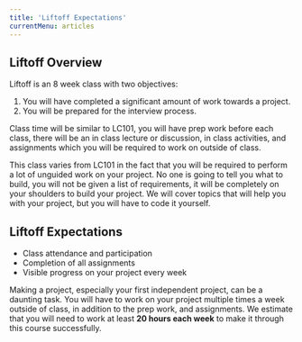 ```yaml
---
title: 'Liftoff Expectations'
currentMenu: articles
---
```


## Liftoff Overview

Liftoff is an 8 week class with two objectives:

1. You will have completed a significant amount of work towards a project.
2. You will be prepared for the interview process.

Class time will be similar to LC101, you will have prep work before each class, there will be an in class lecture or discussion, in class activities, and assignments which you will be required to work on outside of class.

This class varies from LC101 in the fact that you will be required to perform a lot of unguided work on your project. No one is going to tell you what to build, you will not be given a list of requirements, it will be completely on your shoulders to build your project. We will cover topics that will help you with your project, but you will have to code it yourself.

## Liftoff Expectations

- Class attendance and participation
- Completion of all assignments
- Visible progress on your project every week

Making a project, especially your first independent project, can be a daunting task. You will have to work on your project multiple times a week outside of class, in addition to the prep work, and assignments. We estimate that you will need to work at least **20 hours each week** to make it through this course successfully.
